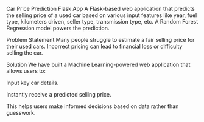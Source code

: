 Car Price Prediction Flask App
A Flask-based web application that predicts the selling price of a used car based on various input features like year, fuel type, kilometers driven, seller type, transmission type, etc.
A Random Forest Regression model powers the prediction.

 Problem Statement
Many people struggle to estimate a fair selling price for their used cars. Incorrect pricing can lead to financial loss or difficulty selling the car.

 Solution
We have built a Machine Learning-powered web application that allows users to:

Input key car details.

Instantly receive a predicted selling price.

This helps users make informed decisions based on data rather than guesswork.


